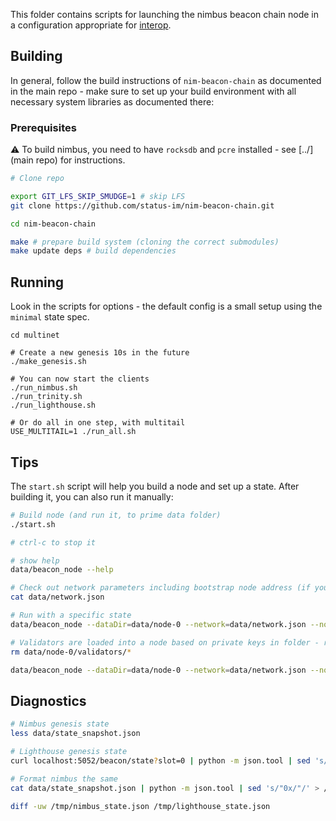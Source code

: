This folder contains scripts for launching the nimbus beacon chain node in a configuration appropriate for [interop](https://github.com/ethereum/eth2.0-pm/tree/master/interop).

## Building

In general, follow the build instructions of `nim-beacon-chain` as documented in the main repo - make sure to set up your build environment with all necessary system libraries as documented there:

### Prerequisites

:warning: To build nimbus, you need to have `rocksdb` and `pcre` installed - see [../](main repo) for instructions.

```bash
# Clone repo

export GIT_LFS_SKIP_SMUDGE=1 # skip LFS
git clone https://github.com/status-im/nim-beacon-chain.git

cd nim-beacon-chain

make # prepare build system (cloning the correct submodules)
make update deps # build dependencies
```

## Running

Look in the scripts for options - the default config is a small setup using the `minimal` state spec.

```
cd multinet

# Create a new genesis 10s in the future
./make_genesis.sh

# You can now start the clients
./run_nimbus.sh
./run_trinity.sh
./run_lighthouse.sh

# Or do all in one step, with multitail
USE_MULTITAIL=1 ./run_all.sh

```

## Tips

The `start.sh` script will help you build a node and set up a state. After building it, you can also run it manually:

```bash
# Build node (and run it, to prime data folder)
./start.sh

# ctrl-c to stop it

# show help
data/beacon_node --help

# Check out network parameters including bootstrap node address (if you want to run your own)
cat data/network.json

# Run with a specific state
data/beacon_node --dataDir=data/node-0 --network=data/network.json --nodename=0 --tcpPort=50000 --udpPort=50000 --stateSnapshot=file.ssz

# Validators are loaded into a node based on private keys in folder - remove to start without
rm data/node-0/validators/*

data/beacon_node --dataDir=data/node-0 --network=data/network.json --nodename=0 --tcpPort=50000 --udpPort=50000 --stateSnapshot=file.ssz
```

## Diagnostics

```bash
# Nimbus genesis state
less data/state_snapshot.json

# Lighthouse genesis state
curl localhost:5052/beacon/state?slot=0 | python -m json.tool | sed 's/"0x/"/' > /tmp/lighthouse_state.json

# Format nimbus the same
cat data/state_snapshot.json | python -m json.tool | sed 's/"0x/"/' > /tmp/nimbus_state.json

diff -uw /tmp/nimbus_state.json /tmp/lighthouse_state.json
```
